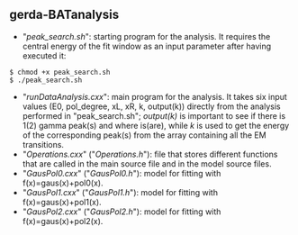 ## gerda-BATanalysis
* "_peak_search.sh_": starting program for the analysis. It requires the central energy of the fit window as an input parameter after having executed it:
```
$ chmod +x peak_search.sh 
$ ./peak_search.sh 
```
* "_runDataAnalysis.cxx_": main program for the analysis. It takes six input values (E0, pol_degree, xL, xR, k, output(k)) directly from the analysis performed in "peak_search.sh"; _output(k)_ is important to see if there is 1(2) gamma peak(s) and where is(are), while _k_ is used to get the energy of the corresponding peak(s) from the array containing all the EM transitions. 
* "_Operations.cxx_" ("_Operations.h_"): file that stores different functions that are called in the main source file and in the model source files.
* "_GausPol0.cxx_" ("_GausPol0.h_"): model for fitting with f(x)=gaus(x)+pol0(x).
* "_GausPol1.cxx_" ("_GausPol1.h_"): model for fitting with f(x)=gaus(x)+pol1(x).
* "_GausPol2.cxx_" ("_GausPol2.h_"): model for fitting with f(x)=gaus(x)+pol2(x).
